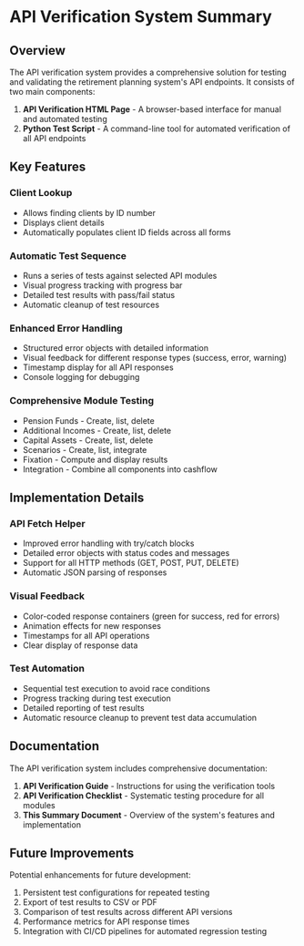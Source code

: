 # API Verification System Summary

## Overview

The API verification system provides a comprehensive solution for testing and validating the retirement planning system's API endpoints. It consists of two main components:

1. **API Verification HTML Page** - A browser-based interface for manual and automated testing
2. **Python Test Script** - A command-line tool for automated verification of all API endpoints

## Key Features

### Client Lookup
- Allows finding clients by ID number
- Displays client details
- Automatically populates client ID fields across all forms

### Automatic Test Sequence
- Runs a series of tests against selected API modules
- Visual progress tracking with progress bar
- Detailed test results with pass/fail status
- Automatic cleanup of test resources

### Enhanced Error Handling
- Structured error objects with detailed information
- Visual feedback for different response types (success, error, warning)
- Timestamp display for all API responses
- Console logging for debugging

### Comprehensive Module Testing
- Pension Funds - Create, list, delete
- Additional Incomes - Create, list, delete
- Capital Assets - Create, list, delete
- Scenarios - Create, list, integrate
- Fixation - Compute and display results
- Integration - Combine all components into cashflow

## Implementation Details

### API Fetch Helper
- Improved error handling with try/catch blocks
- Detailed error objects with status codes and messages
- Support for all HTTP methods (GET, POST, PUT, DELETE)
- Automatic JSON parsing of responses

### Visual Feedback
- Color-coded response containers (green for success, red for errors)
- Animation effects for new responses
- Timestamps for all API operations
- Clear display of response data

### Test Automation
- Sequential test execution to avoid race conditions
- Progress tracking during test execution
- Detailed reporting of test results
- Automatic resource cleanup to prevent test data accumulation

## Documentation

The API verification system includes comprehensive documentation:

1. **API Verification Guide** - Instructions for using the verification tools
2. **API Verification Checklist** - Systematic testing procedure for all modules
3. **This Summary Document** - Overview of the system's features and implementation

## Future Improvements

Potential enhancements for future development:

1. Persistent test configurations for repeated testing
2. Export of test results to CSV or PDF
3. Comparison of test results across different API versions
4. Performance metrics for API response times
5. Integration with CI/CD pipelines for automated regression testing
